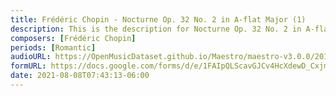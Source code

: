 ```yaml
---
title: Frédéric Chopin - Nocturne Op. 32 No. 2 in A-flat Major (1)
description: This is the description for Nocturne Op. 32 No. 2 in A-flat Major by Frédéric Chopin
composers: [Frédéric Chopin]
periods: [Romantic]
audioURL: https://OpenMusicDataset.github.io/Maestro/maestro-v3.0.0/2011/MIDI-Unprocessed_02_R2_2011_MID--AUDIO_R2-D1_03_Track03_wav.midi
formURL: https://docs.google.com/forms/d/e/1FAIpQLScavGJCv4HcXdewD_CxjmZy8ga6Cjbp4Nw0xNi6Y7FHcC1jpg/viewform
date: 2021-08-08T07:43:13-06:00
---
```

